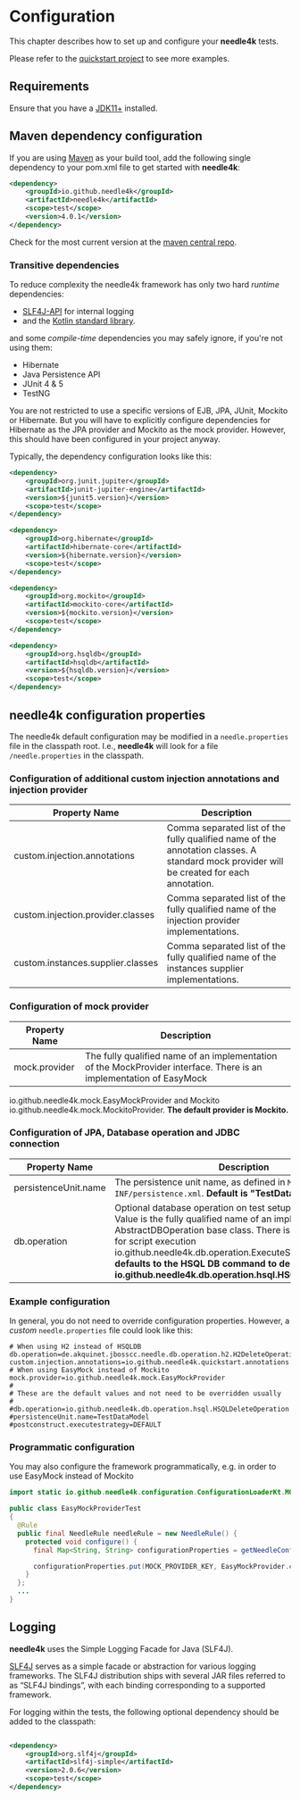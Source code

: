 # Configuration

This chapter describes how to set up and configure your **needle4k** tests.

Please refer to the [quickstart project](https://github.com/needle4k/needle4k-quickstart) to see more examples.

## Requirements

Ensure that you have a [JDK11+](https://www.oracle.com/java/technologies/downloads/#java11) installed.

## Maven dependency configuration

If you are using [Maven](http://maven.apache.org/) as your build tool, add the following single dependency to your
pom.xml file to get started with **needle4k**:

```xml
<dependency>
    <groupId>io.github.needle4k</groupId>
    <artifactId>needle4k</artifactId>
    <scope>test</scope>
    <version>4.0.1</version>
</dependency>
```

Check for the most current version at the [maven central repo](http://mvnrepository.com/artifact/io.github.needle4k/needle4k).

### Transitive dependencies

To reduce complexity the needle4k framework has only two hard *runtime* dependencies:

* [SLF4J-API](https://www.slf4j.org/) for internal logging
* and the [Kotlin standard library](https://kotlinlang.org/api/latest/jvm/stdlib/).

and some *compile-time* dependencies you may safely ignore, if you're not using them:

* Hibernate
* Java Persistence API
* JUnit 4 & 5
* TestNG

You are not restricted to use a specific versions of EJB, JPA, JUnit, Mockito or Hibernate. But you will have to explicitly configure
dependencies for Hibernate as the JPA provider and Mockito as the mock provider. However, this should have been configured
in your project anyway.

Typically, the dependency configuration looks like this:

```xml
<dependency>
    <groupId>org.junit.jupiter</groupId>
    <artifactId>junit-jupiter-engine</artifactId>
    <version>${junit5.version}</version>
    <scope>test</scope>
</dependency>
``` 
```xml
<dependency>
    <groupId>org.hibernate</groupId>
    <artifactId>hibernate-core</artifactId>
    <version>${hibernate.version}</version>
    <scope>test</scope>
</dependency>
``` 
```xml
<dependency>
    <groupId>org.mockito</groupId>
    <artifactId>mockito-core</artifactId>
    <version>${mockito.version}</version>
    <scope>test</scope>
</dependency>
```
```xml
<dependency>
    <groupId>org.hsqldb</groupId>
    <artifactId>hsqldb</artifactId>
    <version>${hsqldb.version}</version>
    <scope>test</scope>
</dependency>
```

## needle4k configuration properties

The needle4k default configuration may be modified in a `needle.properties` file in the classpath root.
I.e., **needle4k** will look for a file `/needle.properties` in the classpath.

### Configuration of additional custom injection annotations and injection provider

 Property Name                     | Description                                                                                                                               
-----------------------------------|-------------------------------------------------------------------------------------------------------------------------------------------
 custom.injection.annotations      | Comma separated list of the fully qualified name of the annotation classes. A standard mock provider will be created for each annotation. 
 custom.injection.provider.classes | Comma separated list of the fully qualified name of the injection provider implementations.                                               
 custom.instances.supplier.classes | Comma separated list of the fully qualified name of the instances supplier implementations.                                               

### Configuration of mock provider

 Property Name | Description                                                                                                         
---------------|---------------------------------------------------------------------------------------------------------------------
 mock.provider | The fully qualified name of an implementation of the MockProvider interface. There is an implementation of EasyMock 

io.github.needle4k.mock.EasyMockProvider and Mockito io.github.needle4k.mock.MockitoProvider. **The default provider is Mockito.**

### Configuration of JPA, Database operation and JDBC connection

 Property Name        | Description                                                                                                                                                                                                                                                                                                                                                            
----------------------|------------------------------------------------------------------------------------------------------------------------------------------------------------------------------------------------------------------------------------------------------------------------------------------------------------------------------------------------------------------------
 persistenceUnit.name | The persistence unit name, as defined in `META-INF/persistence.xml`. **Default is "TestDataModel"**                                                                                                                                                                                                                                                                    
 db.operation         | Optional database operation on test setup and tear down. Value is the fully qualified name of an implementation of the AbstractDBOperation base class. There is an implementation for script execution io.github.needle4k.db.operation.ExecuteScriptOperation **It defaults to the HSQL DB command to delete all tables io.github.needle4k.db.operation.hsql.HSQLDeleteOperation** 

### Example configuration

In general, you do not need to override configuration properties. However, a *custom* `needle.properties` file could look like
this:

```properties
# When using H2 instead of HSQLDB
db.operation=de.akquinet.jbosscc.needle.db.operation.h2.H2DeleteOperation
custom.injection.annotations=io.github.needle4k.quickstart.annotations.CustomInjectionAnnotation
# When using EasyMock instead of Mockito
mock.provider=io.github.needle4k.mock.EasyMockProvider
#
# These are the default values and not need to be overridden usually
#
#db.operation=io.github.needle4k.db.operation.hsql.HSQLDeleteOperation
#persistenceUnit.name=TestDataModel
#postconstruct.executestrategy=DEFAULT
```

### Programmatic configuration

You may also configure the framework programmatically, e.g. in order to use EasyMock instead of Mockito

```java
import static io.github.needle4k.configuration.ConfigurationLoaderKt.MOCK_PROVIDER_KEY;

public class EasyMockProviderTest
{
  @Rule
  public final NeedleRule needleRule = new NeedleRule() {
    protected void configure() {
      final Map<String, String> configurationProperties = getNeedleConfiguration().getConfigurationProperties();

      configurationProperties.put(MOCK_PROVIDER_KEY, EasyMockProvider.class.getName());
    }
  };
  ...
}
```

## Logging

**needle4k** uses the Simple Logging Facade for Java (SLF4J).

[SLF4J](http://www.slf4j.org/manual.html) serves as a simple facade or abstraction for various logging frameworks. The SLF4J
distribution ships with several JAR files referred to as “SLF4J bindings”, with each binding corresponding to a supported
framework.

For logging within the tests, the following optional dependency should be added to the classpath:

```xml

<dependency>
    <groupId>org.slf4j</groupId>
    <artifactId>slf4j-simple</artifactId>
    <version>2.0.6</version>
    <scope>test</scope>
</dependency>
```
